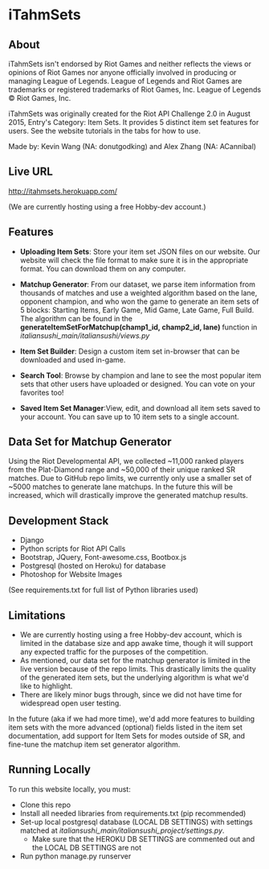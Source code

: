 iTahmSets 
==============

About
----
iTahmSets isn't endorsed by Riot Games and neither reflects the views or opinions of Riot Games nor anyone officially involved in producing or managing League of Legends. League of Legends and Riot Games are trademarks or registered trademarks of Riot Games, Inc. League of Legends © Riot Games, Inc.

iTahmSets was originally created for the Riot API Challenge 2.0 in August 2015, Entry's Category: Item Sets.
It provides 5 distinct item set features for users. See the website tutorials in the tabs for how to use. 

Made by: Kevin Wang (NA: donutgodking) and Alex Zhang (NA: ACannibal)

Live URL
----
http://itahmsets.herokuapp.com/

(We are currently hosting using a free Hobby-dev account.)

Features
----
* <strong>Uploading Item Sets</strong>: Store your item set JSON files on our website. Our website will check the file format to make sure it is in the appropriate format. You can download them on any computer.

* <strong>Matchup Generator</strong>: From our dataset, we parse item information from thousands of matches and use a weighted algorithm based on the lane, opponent champion, and who won the game to generate an item sets of 5 blocks: Starting Items, Early Game, Mid Game, Late Game, Full Build. The algorithm can be found in the <b> generateItemSetForMatchup(champ1_id, champ2_id, lane) </b> function in <i>italiansushi_main/italiansushi/views.py</i>

* <strong>Item Set Builder</strong>: Design a custom item set in-browser that can be downloaded and used in-game.

* <strong>Search Tool</strong>: Browse by champion and lane to see the most popular item sets that other users have uploaded or designed. You can vote on your favorites too!

* <strong>Saved Item Set Manager</strong>:View, edit, and download all item sets saved to your account. You can save up to 10 item sets to a single account.

Data Set for Matchup Generator
----
Using the Riot Developmental API, we collected ~11,000 ranked players from the Plat-Diamond range and ~50,000 of their unique ranked SR matches. Due to GitHub repo limits, we currently only use a smaller set of ~5000 matches to generate lane matchups.  In the future this will be increased, which will drastically improve the generated matchup results.

Development Stack
----
* Django
* Python scripts for Riot API Calls
* Bootstrap, JQuery, Font-awesome.css, Bootbox.js
* Postgresql (hosted on Heroku) for database 
* Photoshop for Website Images

(See requirements.txt for full list of Python libraries used)

Limitations
----
* We are currently hosting using a free Hobby-dev account, which is limited in the database size and app awake time, though it will support any expected traffic for the purposes of the competition.
* As mentioned, our data set for the matchup generator is limited in the live version because of the repo limits. This drastically limits the quality of the generated item sets, but the underlying algorithm is what we'd like to highlight.
* There are likely minor bugs through, since we did not have time for widespread open user testing.

In the future (aka if we had more time), we'd add more features to building item sets with the more advanced (optional) fields listed in the item set documentation, add support for Item Sets for modes outside of SR, and fine-tune the matchup item set generator algorithm.


Running Locally
----
To run this website locally, you must:
* Clone this repo
* Install all needed libraries from requirements.txt (pip recommended)
* Set-up local postgresql database (LOCAL DB SETTINGS) with settings matched at <i>italiansushi_main/italiansushi_project/settings.py</i>. 
  * Make sure that the HEROKU DB SETTINGS are commented out and the LOCAL DB SETTINGS are not
* Run python manage.py runserver
